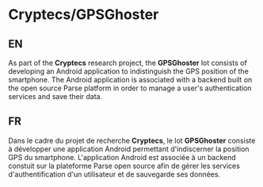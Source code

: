 # Cryptecs/GPSGhoster

## EN

As part of the **Cryptecs** research project, the **GPSGhoster** lot consists of developing an Android application to indistinguish the GPS position of the smartphone.
The Android application is associated with a backend built on the open source Parse platform in order to manage a user's authentication services and save their data.

## FR

Dans le cadre du projet de recherche **Cryptecs**, le lot **GPSGhoster** consiste à développer une application Android permettant d'indiscerner la position GPS du smartphone.
L'application Android est associée à un backend constuit sur la plateforme Parse open source afin de gérer les services d'authentification d'un utilisateur et de sauvegarde ses données.

